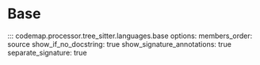 # Base

::: codemap.processor.tree_sitter.languages.base
    options:
      members_order: source
      show_if_no_docstring: true
      show_signature_annotations: true
      separate_signature: true


